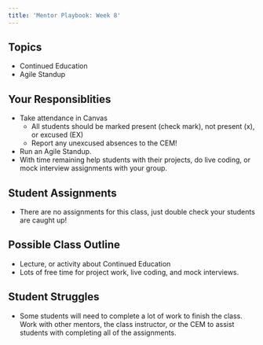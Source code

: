 ```yaml
---
title: 'Mentor Playbook: Week 8'
---
```


## Topics
* Continued Education
* Agile Standup

## Your Responsiblities
* Take attendance in Canvas
    * All students should be marked present (check mark), not present (x), or excused (EX)
    * Report any unexcused absences to the CEM!
* Run an Agile Standup.
* With time remaining help students with their projects, do live coding, or mock interview assignments with your group.

## Student Assignments
* There are no assignments for this class, just double check your students are caught up!

## Possible Class Outline
* Lecture, or activity about Continued Education
* Lots of free time for project work, live coding, and mock interviews.

## Student Struggles
* Some students will need to complete a lot of work to finish the class. Work with other mentors, the class instructor, or the CEM to assist students with completing all of the assignments.